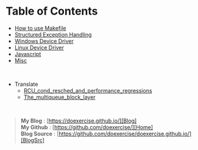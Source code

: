 # Table of Contents

* [How to use Makefile](post/Makefile.md)
* [Structured Exception Handling](post/StructuredExceptionHandling.md)
* [Windows Device Driver](post/WindowsDriver.md)
* [Linux Device Driver](post/LinuxDriver.md)
* [Javascript](post/Javascript.md)
* [Misc](post/misc.md)

&nbsp;

* Translate
  * [RCU_cond_resched_and_performance_regressions](translate/RCU_cond_resched_and_performance_regressions.md)
  * [The_multiqueue_block_layer](translate/The_multiqueue_block_layer.md)
  
&nbsp;

> **My Blog** : [https://doexercise.github.io/][Blog]  
> **My Github** : [https://github.com/doexercise/][Home]  
> **Blog Source** : [https://github.com/doexercise/doexercise.github.io/][BlogSrc]

[Home]:https://github.com/doexercise/  
[Blog]:https://doexercise.github.io/
[BlogSrc]:https://github.com/doexercise/doexercise.github.io/  